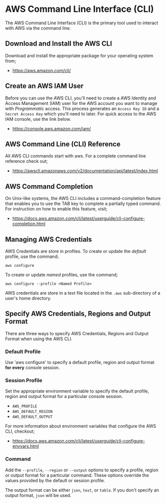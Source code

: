 # AWS Command Line Interface (CLI) #

The AWS Command Line Interface (CLI) is the primary tool used to interact with AWS via the command line.

## Download and Install the AWS CLI ##

Download and install the appropriate package for your operating system from;

- https://aws.amazon.com/cli/

## Create an AWS IAM User ##

Before you can use the AWS CLI, you'll need to create a AWS Identity and Access Management (IAM) user for the AWS account you want to manage with *Programmatic* access. This process generates an `Access Key ID` and a `Secret Access Key` which you'll need to later. For quick access to the AWS IAM console, use the link below.

- https://console.aws.amazon.com/iam/

## AWS Command Line (CLI) Reference ##
All AWS CLI commands start with aws. For a complete command line reference check out;

- https://awscli.amazonaws.com/v2/documentation/api/latest/index.html

## AWS Command Completion ##

On Unix-like systems, the AWS CLI includes a command-completion feature that enables you to use the TAB key to complete a partially typed command. For instruction on how to enable this feature, visit;

- https://docs.aws.amazon.com/cli/latest/userguide/cli-configure-completion.html

## Managing AWS Credentials ##

AWS Credentials are store in profiles. To create or update the *default* profile, use the command;

    aws configure

To create or update *named* profiles, use the command;

    aws configure --profile <Named Profile>

AWS credentials are store in a text file located in the `.aws` sub-directory of a user's home directory.

## Specify AWS Credentials, Regions and Output Format ##

There are three ways to specify AWS Credentials, Regions and Output Format when using the AWS CLI.

### Default Profile ###

Use 'aws configure' to specify a default profile, region and output format **for every** console session.

### Session Profile ###

Set the appropriate environment variable to specify the default profile, region and output format for a particular console session.

- `AWS_PROFILE`
- `AWS_DEFAULT_REGION`
- `AWS_DEFAULT_OUTPUT`

For more information about environment variables that configure the AWS CLI, checkout;

- https://docs.aws.amazon.com/cli/latest/userguide/cli-configure-envvars.html

### Command ###

Add the `--profile`, `--region` or `--output` options to specify a profile, region or output format for a particular command. These options override the values provided by the default or session profile.

The output format can be either `json`, `text`, or `table`. If you don't specify an output format, `json` will be used.
